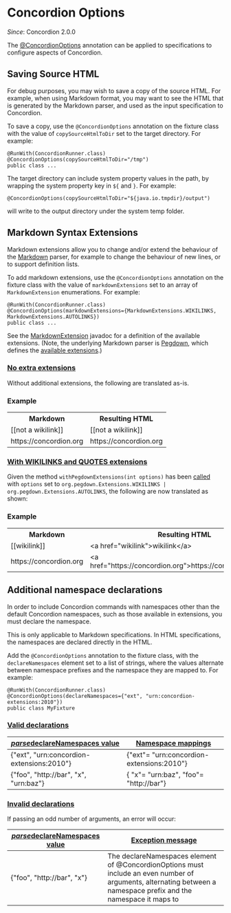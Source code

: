 # Concordion Options
_Since_: Concordion 2.0.0

The [@ConcordionOptions](http://concordion.github.io/concordion/latest/javadoc/org/concordion/api/option/ConcordionOptions.html) annotation can be applied to specifications to configure aspects of Concordion.

## Saving Source HTML
For debug purposes, you may wish to save a copy of the source HTML. For example, when using Markdown format, you may want to see the HTML that is generated by the Markdown parser, and used as the input specification to Concordion.

To save a copy, use the `@ConcordionOptions` annotation on the fixture class with the value of `copySourceHtmlToDir` set to the target directory. For example:

    @RunWith(ConcordionRunner.class)
    @ConcordionOptions(copySourceHtmlToDir="/tmp")
    public class ...

The target directory can include system property values in the path, by wrapping the system property key in `${` and `}`. For example:

    @ConcordionOptions(copySourceHtmlToDir="${java.io.tmpdir}/output")

will write to the output directory under the system temp folder.

## Markdown Syntax Extensions
Markdown extensions allow you to change and/or extend the behaviour of the [Markdown](../specificationType/markdown/Markdown.html) parser, for example to change the behaviour of new lines, or to support definition lists.

To add markdown extensions, use the `@ConcordionOptions` annotation on the fixture class with the value of `markdownExtensions` set to an array of `MarkdownExtension` enumerations. For example:

    @RunWith(ConcordionRunner.class)
    @ConcordionOptions(markdownExtensions={MarkdownExtensions.WIKILINKS, MarkdownExtensions.AUTOLINKS})
    public class ...
      
See the [MarkdownExtension](http://concordion.github.io/concordion/latest/javadoc/org/concordion/api/option/MarkdownExtensions.html) javadoc for a definition of the available extensions. (Note, the underlying Markdown parser is [Pegdown](https://github.com/sirthias/pegdown), which defines the [available extensions](https://github.com/sirthias/pegdown/blob/master/README.markdown#introduction).)

### [No extra extensions](- "no-extra-extensions")

Without additional extensions, the following are translated as-is.

<div class="example">
  <h3>Example</h3>
  <table concordion:execute="#html=translate(#md)">
    <tr>
      <th concordion:set="#md">Markdown</th>
      <th concordion:assertEquals="#html">Resulting HTML</th>
    </tr>
    <tr>
      <td>[[not a wikilink]]</td>
      <td>[[not a wikilink]]</td>
    </tr>
    <tr>
      <td>https://concordion.org</td>
      <td>https://concordion.org</td>
    </tr>
  </table>
</div>
 
### [With WIKILINKS and QUOTES extensions](- "extra-extensions")

Given the method `withPegdownExtensions(int options)` has been [called](- "withWikilinkAndAutolink()") with `options` set to `org.pegdown.Extensions.WIKILINKS | org.pegdown.Extensions.AUTOLINKS`, the following are now translated as shown:

<div class="example">
  <h3>Example</h3>
  <table concordion:execute="#html=translate(#md)">
    <tr>
      <th concordion:set="#md">Markdown</th>
      <th concordion:assertEquals="#html">Resulting HTML</th>
    </tr>
    <tr>
      <td>[[wikilink]]</td>
      <td>&lt;a href="wikilink">wikilink&lt;/a></td>
    </tr>
    <tr>
      <td>https://concordion.org</td>
      <td>&lt;a href="https://concordion.org"&gt;https://concordion.org&lt;/a&gt;</td>
    </tr>
  </table>
</div>

## Additional namespace declarations
In order to include Concordion commands with namespaces other than the default Concordion namespaces, such as those available in extensions, you must declare the namespace.

This is only applicable to Markdown specifications. In HTML specifications, the namespaces are declared directly in the HTML.

Add the `@ConcordionOptions` annotation to the fixture class, with the `declareNamespaces` element set to a list of strings, where the values alternate between namespace prefixes and the namespace they are mapped to. For example:

    @RunWith(ConcordionRunner.class)
    @ConcordionOptions(declareNamespaces={"ext", "urn:concordion-extensions:2010"})
    public class MyFixture

### [Valid declarations](- "valid-namespace-declarations")

|[_parse_](- "#mappings=parse(#value)")[declareNamespaces value](- "#value")|[Namespace mappings](- "?=#mappings")|
| ------------------------------------------ | --------------- |
| {"ext", "urn:concordion-extensions:2010"} | {"ext"= "urn:concordion-extensions:2010"} |
| {"foo", "http://bar", "x", "urn:baz"} | { "x"= "urn:baz", "foo"= "http://bar"} |

### [Invalid declarations](- "invalid-namespace-declarations")

If passing an odd number of arguments, an error will occur:

|[_parse_](- "#message=parseAndReturnExceptionMessage(#value)")[declareNamespaces value](- "#value")|[Exception message](- "?=#message")|
| ------------------------------------------ | --------------- |
| {"foo", "http://bar", "x"} | The declareNamespaces element of @ConcordionOptions must include an even number of arguments, alternating between a namespace prefix and the namespace it maps to |